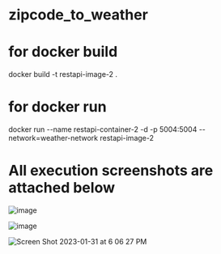 # zipcode_to_weather


# for docker build

docker build -t restapi-image-2 .

# for docker run

docker run --name restapi-container-2 -d -p 5004:5004 --network=weather-network restapi-image-2

# All execution screenshots are attached below


![image](https://user-images.githubusercontent.com/124090003/215930505-e8a82e28-dc7c-48ae-afab-aa0e7047191f.png)


![image](https://user-images.githubusercontent.com/124090003/215930454-1622e5de-7d85-4375-a34f-7e167006e247.png)

![Screen Shot 2023-01-31 at 6 06 27 PM](https://user-images.githubusercontent.com/124090003/215930407-b6ecfbf0-360b-43f4-8e41-2972d63fbf07.png)
